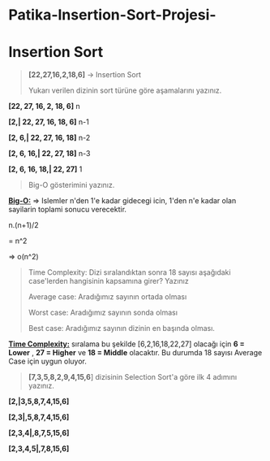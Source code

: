 # Patika-Insertion-Sort-Projesi-

# Insertion Sort

> **[22,27,16,2,18,6]** -> Insertion Sort
>
> Yukarı verilen dizinin sort türüne göre aşamalarını yazınız.

**[22, 27, 16, 2, 18, 6]** n

**[2,| 22, 27, 16, 18, 6]** n-1

**[2, 6,| 22, 27, 16, 18]** n-2

**[2, 6, 16,| 22, 27, 18]** n-3

**[2, 6, 16, 18,| 22, 27]** 1

> Big-O gösterimini yazınız.

<u>**Big-O:**</u> => Islemler n'den 1'e kadar gidecegi icin, 1'den n'e kadar olan sayilarin toplami sonucu verecektir.

n.(n+1)/2 

= n^2

=>  o(n^2)

> Time Complexity: Dizi sıralandıktan sonra 18 sayısı aşağıdaki case'lerden hangisinin kapsamına girer? Yazınız
>
> Average case: Aradığımız sayının ortada olması
>
> Worst case: Aradığımız sayının sonda olması
>
> Best case: Aradığımız sayının dizinin en başında olması.

<u>**Time Complexity:**</u>  sıralama bu şekilde [6,2,16,18,22,27] olacağı için **6 = Lower** , **27 = Higher** ve **18 = Middle** olacaktır.
Bu durumda 18 sayısı Average Case için uygun oluyor.

> **[7,3,5,8,2,9,4,15,6**] dizisinin Selection Sort'a göre ilk 4 adımını yazınız.

**[2,|3,5,8,7,4,15,6]**

**[2,3|,5,8,7,4,15,6]**

**[2,3,4|,8,7,5,15,6]**

**[2,3,4,5|,7,8,15,6]**

